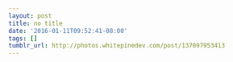 ```yaml
---
layout: post
title: no title
date: '2016-01-11T09:52:41-08:00'
tags: []
tumblr_url: http://photos.whitepinedev.com/post/137097953413
---
```

